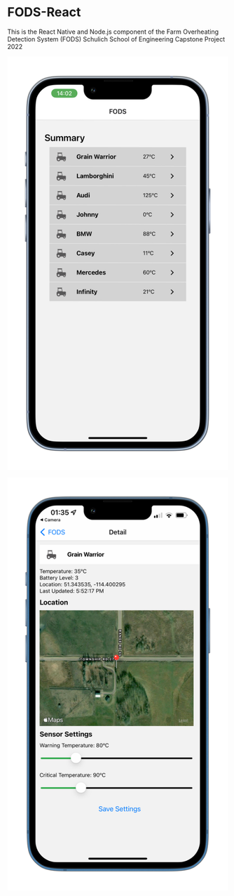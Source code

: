 # FODS-React
 This is the React Native and Node.js component of the Farm Overheating Detection System (FODS) Schulich School of Engineering Capstone Project 2022

![alt text](/Screenshots/Summary-Sample-iPhone13.png "Title")

![alt text](/Screenshots/Detail-Sample-iPhone13.png "Title")